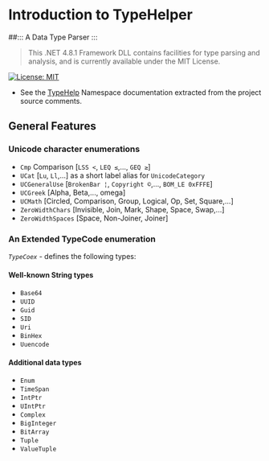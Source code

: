﻿# Introduction to TypeHelper

##::: A Data Type Parser :::


> This .NET 4.8.1 Framework DLL contains facilities for type parsing and analysis, and is currently available under the MIT License.

[![License: MIT](https://img.shields.io/badge/License-MIT-yellow.svg)](https://opensource.org/licenses/MIT)

- See the [TypeHelp](http://localhost:5000/api/TypeHelp.html)&#xA0;Namespace documentation extracted from the project source comments.

## General Features

### Unicode character enumerations

* `Cmp`  Comparison [`LSS <`, `LEQ ≤`,..., `GEQ ≥`]
* `UCat`  [`Lu`, `Ll`,...] as a short label alias for `UnicodeCategory`
* `UCGeneralUse`  [`BrokenBar ¦`, `Copyright ©`,..., `BOM_LE 0xFFFE`]
* `UCGreek`  [Alpha, Beta,..., omega]
* `UCMath`  [Circled, Comparison, Group, Logical, Op, Set, Square,...]
* `ZeroWidthChars`  [Invisible, Join, Mark, Shape, Space, Swap,...]
* `ZeroWidthSpaces`  [Space, Non-Joiner, Joiner]

### An Extended TypeCode enumeration
*`TypeCoex`* - defines the following types:

#### Well-known String types
* `Base64`
* `UUID`
* `Guid`
* `SID`
* `Uri`
* `BinHex`
* `Uuencode`

#### Additional data types
* `Enum`
* `TimeSpan`
* `IntPtr`
* `UIntPtr`
* `Complex`
* `BigInteger`
* `BitArray`
* `Tuple`
* `ValueTuple`
